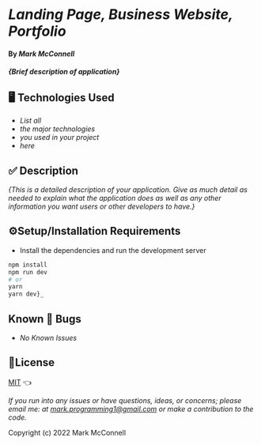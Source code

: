 # _Landing Page, Business Website, Portfolio_

#### By _**Mark McConnell**_

#### _{Brief description of application}_

## 🖥️ Technologies Used

* _List all_
* _the major technologies_
* _you used in your project_
* _here_

## ✅ Description

_{This is a detailed description of your application. Give as much detail as needed to explain what the application does as well as any other information you want users or other developers to have.}_

## ⚙️Setup/Installation Requirements

* Install the dependencies and run the development server

```bash
npm install
npm run dev
# or
yarn
yarn dev}_
```

## Known 🐛 Bugs

* _No Known Issues_

## 🎫License

[MIT](LICENSE) 👈

_If you run into any issues or have questions, ideas, or concerns;  please email me: at mark.programming1@gmail.com or make a contribution to the code._

Copyright (c) 2022 Mark McConnell
